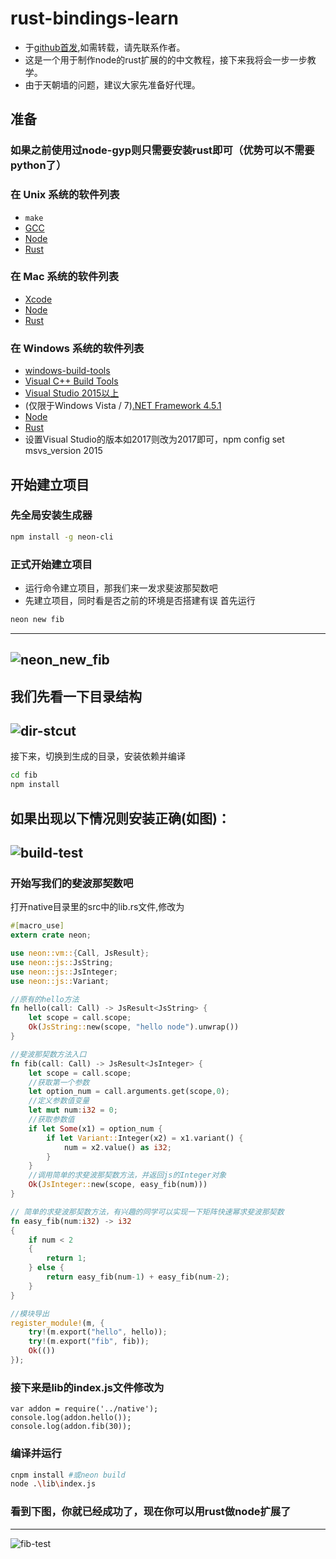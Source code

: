 # rust-bindings-learn
* 于[github首发](https://github.com/zy445566/myBlog),如需转载，请先联系作者。
* 这是一个用于制作node的rust扩展的的中文教程，接下来我将会一步一步教学。
* 由于天朝墙的问题，建议大家先准备好代理。

## 准备
### 如果之前使用过node-gyp则只需要安装rust即可（优势可以不需要python了）

### 在 Unix 系统的软件列表
* `make`
* [GCC](https://gcc.gnu.org)
* [Node](https://nodejs.org)
* [Rust](https://www.rust-lang.org)

### 在 Mac 系统的软件列表
* [Xcode](https://developer.apple.com/xcode/download/)
* [Node](https://nodejs.org)
* [Rust](https://www.rust-lang.org)

### 在 Windows 系统的软件列表
* [windows-build-tools](https://github.com/felixrieseberg/windows-build-tools)
* [Visual C++ Build Tools](http://landinghub.visualstudio.com/visual-cpp-build-tools)
* [Visual Studio 2015以上](https://www.visualstudio.com/products/visual-studio-community-vs)
* (仅限于Windows Vista / 7)[.NET Framework 4.5.1](http://www.microsoft.com/en-us/download/details.aspx?id=40773)
* [Node](https://nodejs.org)
* [Rust](https://www.rust-lang.org)
* 设置Visual Studio的版本如2017则改为2017即可，npm config set msvs_version 2015

## 开始建立项目
### 先全局安装生成器
``` sh
npm install -g neon-cli
```
### 正式开始建立项目
* 运行命令建立项目，那我们来一发求斐波那契数吧
* 先建立项目，同时看是否之前的环境是否搭建有误
首先运行
```sh
neon new fib
```
------------------------
![neon_new_fib](https://raw.githubusercontent.com/zy445566/myBlog/master/20170721node-rust-bindings/imgs/neon_new_fib.png)
---------------------------------
我们先看一下目录结构
-------------
![dir-stcut](https://raw.githubusercontent.com/zy445566/myBlog/master/20170721node-rust-bindings/imgs/dir-stcut.png)
------------------
接下来，切换到生成的目录，安装依赖并编译
``` sh
cd fib
npm install
```
如果出现以下情况则安装正确(如图)：
---------
![build-test](https://raw.githubusercontent.com/zy445566/myBlog/master/20170721node-rust-bindings/imgs/build-test.png)
------------------

### 开始写我们的斐波那契数吧
打开native目录里的src中的lib.rs文件,修改为
```rust
#[macro_use]
extern crate neon;

use neon::vm::{Call, JsResult};
use neon::js::JsString;
use neon::js::JsInteger;
use neon::js::Variant;

//原有的hello方法
fn hello(call: Call) -> JsResult<JsString> {
    let scope = call.scope;
    Ok(JsString::new(scope, "hello node").unwrap())
}

//斐波那契数方法入口
fn fib(call: Call) -> JsResult<JsInteger> {
    let scope = call.scope;
    //获取第一个参数
    let option_num = call.arguments.get(scope,0);
    //定义参数值变量
    let mut num:i32 = 0;
    //获取参数值
    if let Some(x1) = option_num {
        if let Variant::Integer(x2) = x1.variant() {
            num = x2.value() as i32;
        }
    }
    //调用简单的求斐波那契数方法，并返回js的Integer对象
    Ok(JsInteger::new(scope, easy_fib(num)))
}

// 简单的求斐波那契数方法，有兴趣的同学可以实现一下矩阵快速幂求斐波那契数
fn easy_fib(num:i32) -> i32
{
    if num < 2
    {
        return 1;
    } else {
        return easy_fib(num-1) + easy_fib(num-2);
    }
}

//模块导出
register_module!(m, {
    try!(m.export("hello", hello));
    try!(m.export("fib", fib));
    Ok(())
});

```
### 接下来是lib的index.js文件修改为
```node
var addon = require('../native');
console.log(addon.hello());
console.log(addon.fib(30));
```

### 编译并运行
```sh
cnpm install #或neon build
node .\lib\index.js
```

### 看到下图，你就已经成功了，现在你可以用rust做node扩展了
-----------------

![fib-test](https://raw.githubusercontent.com/zy445566/myBlog/master/20170721node-rust-bindings/imgs/fib-test.png)